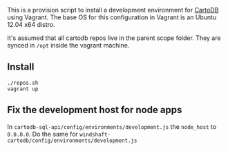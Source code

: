 This is a provision script to install a development environment for [CartoDB](https://github.com/CartoDB/cartodb) using Vagrant. The base OS for this configuration in Vagrant is an Ubuntu 12.04 x64 distro.

It's assumed that all cartodb repos live in the parent scope folder. They are synced in `/opt` inside the vagrant machine.

## Install
```
./repos.sh
vagrant up
```

## Fix the development host for node apps

In `cartodb-sql-api/config/environments/development.js` the `node_host` to `0.0.0.0`. Do the same for `windshaft-cartodb/config/environments/development.js`
